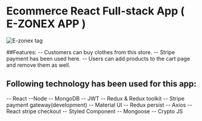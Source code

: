 # Ecommerce React Full-stack App ( E-ZONEX APP )

![E-zonex tag](https://rahul-wp.com/wp-content/uploads/2022/01/z-2-2.png)

##Features:
-- Customers can buy clothes from this store.
-- Stripe payment has been used here.
-- Users can add products to the cart page and remove them as well.

## Following technology has been used for this app:
-- React
--Node
-- MongoDB
-- JWT
-- Redux & Redux toolkit
-- Stripe payment gateway(development)
-- Material UI
-- Redux persist
-- Axios
-- React stripe checkout
-- Styled Component
-- Mongoose
-- Crypto JS




